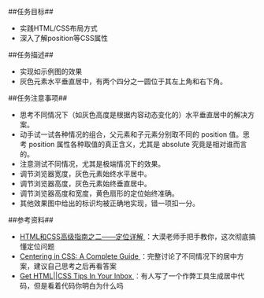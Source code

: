 ##任务目标##
<ul>
    <li>实践HTML/CSS布局方式</li>
    <li>深入了解position等CSS属性</li>
</ul>
##任务描述##
<ul>
    <li>
        实现如示例图的效果
    </li>
    <li>
        灰色元素水平垂直居中，有两个四分之一圆位于其左上角和右下角。
    </li>
</ul>
##任务注意事项##
<ul>
    <li>思考不同情况下（如灰色高度是根据内容动态变化的）水平垂直居中的解决方案。</li>
    <li>
        动手试一试各种情况的组合，父元素和子元素分别取不同的 position 值。思考 position 属性各种取值的真正含义，尤其是 absolute 究竟是相对谁而言的。
    </li>
    <li>注意测试不同情况，尤其是极端情况下的效果。</li>
    <li>调节浏览器宽度，灰色元素始终水平居中。</li>
    <li>调节浏览器高度，灰色元素始终垂直居中。</li>
    <li>调节浏览器高度和宽度，黄色扇形的定位始终准确。</li>
    <li>其他效果图中给出的标识均被正确地实现，错一项扣一分。</li>
</ul>
##参考资料##
<ul>
    <li>
        <a href="http://www.w3cplus.com/css/advanced-html-css-lesson2-detailed-css-positioning.html" target="view_window">
            HTML和CSS高级指南之二——定位详解
        </a>
        ：大漠老师手把手教你，这次彻底搞懂定位问题
    </li>
    <li>
        <a href="https://css-tricks.com/centering-css-complete-guide/" target="view_window">
            Centering in CSS: A Complete Guide
        </a>
        ：完整讨论了不同情况下的居中方案，建议自己思考之后再看答案
    </li>
    <li>
        <a href="http://howtocenterincss.com/" target="view_window">
            Get HTML||CSS Tips In Your Inbox
        </a>
        ：有人写了一个作弊工具生成居中代码，但是看着代码你明白为什么吗
    </li>
</ul>
